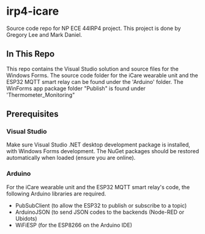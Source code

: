 # irp4-icare
Source code repo for NP ECE 44IRP4 project. This project is done by Gregory Lee and Mark Daniel.
## In This Repo
This repo contains the Visual Studio solution and source files for the Windows Forms. The source code folder for the iCare wearable unit and the ESP32 MQTT smart relay can be found under the 'Arduino' folder. The WinForms app package folder "Publish" is found under 'Thermometer_Monitoring"
## Prerequisites
### Visual Studio
Make sure Visual Studio .NET desktop development package is installed, with Windows Forms development. The NuGet packages should be restored automatically when loaded (ensure you are online).
### Arduino
For the iCare wearable unit and the ESP32 MQTT smart relay's code, the following Arduino libraries are required.
- PubSubClient (to allow the ESP32 to publish or subscribe to a topic)
- ArduinoJSON (to send JSON codes to the backends (Node-RED or Ubidots)
- WiFiESP (for the ESP8266 on the Arduino IDE)
